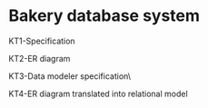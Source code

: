 # Bakery database system
KT1-Specification

КТ2-ER diagram

KT3-Data modeler specification\

KT4-ER diagram translated into relational model
